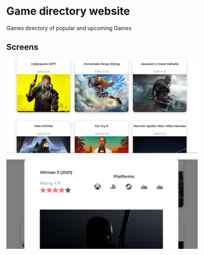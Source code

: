 # Game directory website

Games directory of popular and upcoming Games

## Screens

![Alt text](/src/img/Capture1.PNG?raw=true "Capture1")

![Alt text](/src/img/Capture2.PNG?raw=true "Capture2")
